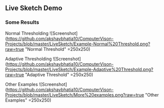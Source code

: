 ## Live Sketch Demo

### Some Results

Normal Thresholding
![Screenshot](https://github.com/akshaybhatia10/ComputerVison-Projects/blob/master/LiveSketch/Example-Normal%20Threshold.png?raw=true "Normal Threshold" =250x250)

Adaptive Thresholding
![Screenshot](https://github.com/akshaybhatia10/ComputerVison-Projects/blob/master/LiveSketch/Example-Adaptive%20Threshold.png?raw=true "Adaptive Threshold" =250x250)

Other Examples
![Screenshot](https://github.com/akshaybhatia10/ComputerVison-Projects/blob/master/LiveSketch/More%20examples.png?raw=true "Other Examples" =250x250)
